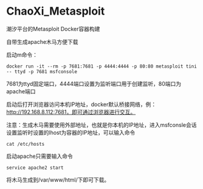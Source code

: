 # ChaoXi_Metasploit

潮汐平台的Metasploit Docker容器构建

自带生成apache木马方便下载

启动m命令：

```
docker run -it --rm -p 7681:7681 -p 4444:4444 -p 80:80 metasploit tini -- ttyd -p 7681 msfconsole
```

7681为ttyd固定端口，4444端口设置为监听端口用于创建监听，80端口为apache端口

启动后打开浏览器访问本机IP地址，docker默认桥接网络，例：http://192.168.8.112:7681，即可通过浏览器进行交互。

注意：生成木马需要使用外部地址，也就是你本机的IP地址，进入msfconsle会话设置监听时设置的lhost为容器的IP地址，可以输入命令

```
cat /etc/hosts
```

启动apache只需要输入命令

```
service apache2 start
```

将木马生成到/var/www/html/下即可下载。
